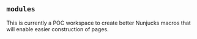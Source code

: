 ## `modules`

This is currently a POC workspace to create better Nunjucks macros that will enable easier construction of pages.
